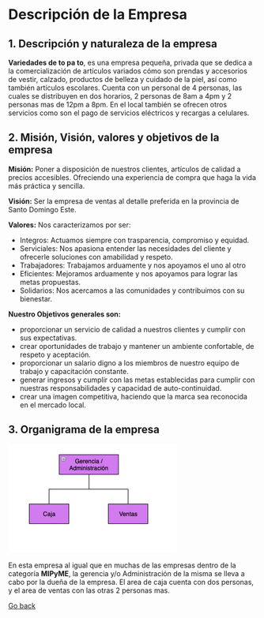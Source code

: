 # Descripción de la Empresa

## 1. Descripción y naturaleza de la empresa

**Variedades de to pa to**, es una empresa pequeña, privada que se dedica a la comercialización de artículos variados cómo son prendas y accesorios de vestir, calzado, productos de belleza y cuidado de la piel, así como también artículos escolares. Cuenta con un personal de 4 personas, las cuales se distribuyen en dos horarios, 2 personas de 8am a 4pm y 2 personas mas de 12pm a 8pm. En el local también se ofrecen otros servicios como son el pago de servicios eléctricos y recargas a celulares.

## 2. Misión, Visión, valores y objetivos de la empresa

**Misión:**
Poner a disposición de nuestros clientes, artículos de calidad a precios accesibles. Ofreciendo una experiencia de compra que haga la vida más práctica y sencilla.

**Visión:**
Ser la empresa de ventas al detalle preferida en la provincia de Santo Domingo Este.

**Valores:**
Nos caracterizamos por ser:

- Integros: Actuamos siempre con trasparencia, compromiso y equidad.
- Serviciales: Nos apasiona entender las necesidades del cliente y ofrecerle soluciones con amabilidad y respeto.
- Trabajadores: Trabajamos arduamente y nos apoyamos el uno al otro
- Eficientes: Mejoramos arduamente y nos apoyamos para lograr las metas propuestas.
- Solidarios: Nos acercamos a las comunidades y contribuimos con su bienestar.

**Nuestro Objetivos generales son:**

- proporcionar un servicio de calidad a nuestros clientes y cumplir con sus expectativas.
- crear oportunidades de trabajo y mantener un ambiente confortable, de respeto y aceptación.
- proporcionar un salario digno a los miembros de nuestro equipo de trabajo y capacitación constante.
- generar ingresos y cumplir con las metas establecidas para cumplir con nuestras responsabilidades y capacidad de auto-continuidad.
- crear una imagen competitiva, haciendo que la marca sea reconocida en el mercado local.

## 3. Organigrama de la empresa

![Organigrama de la empresa](./imgs/organigrama.png)

En esta empresa al igual que en muchas de las empresas dentro de la categoría **MIPyME**, la gerencia y/o Administración de la misma se lleva a cabo por la dueña de la empresa. El area de caja cuenta con dos personas, y el area de ventas con las otras 2 personas mas.

[Go back](../README.md)
